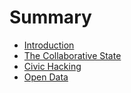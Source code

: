 # Summary

* [Introduction](README.md)
* [The Collaborative State](the-collaborative-state.md)
* [Civic Hacking](civic_hacking.md)
* [Open Data](open_data.md)

